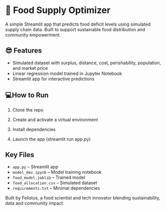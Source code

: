 # 🌾 Food Supply Optimizer

A simple Streamlit app that predicts food deficit levels using simulated supply chain data. Built to support sustainable food distribution and community empowerment.

## 😎 Features
- Simulated dataset with surplus, distance, cost, perishability, population, and market price
- Linear regression model trained in Jupyter Notebook
- Streamlit app for interactive predictions

## 💻How to Run

1. Clone the repo

2. Create and activate a virtual environment

3. Install dependencies

4. Launch the app (streamlit run app.py)

##  Key Files

- `app.py` – Streamlit app
- `model_dev.ipynb` – Model training notebook
- `food_model.joblib` – Trained model
- `food_allocation.csv` – Simulated dataset
- `requirements.txt` – Minimal dependencies


Built by Felistus, a food scientist and tech innovator blending sustainability, data and community impact.